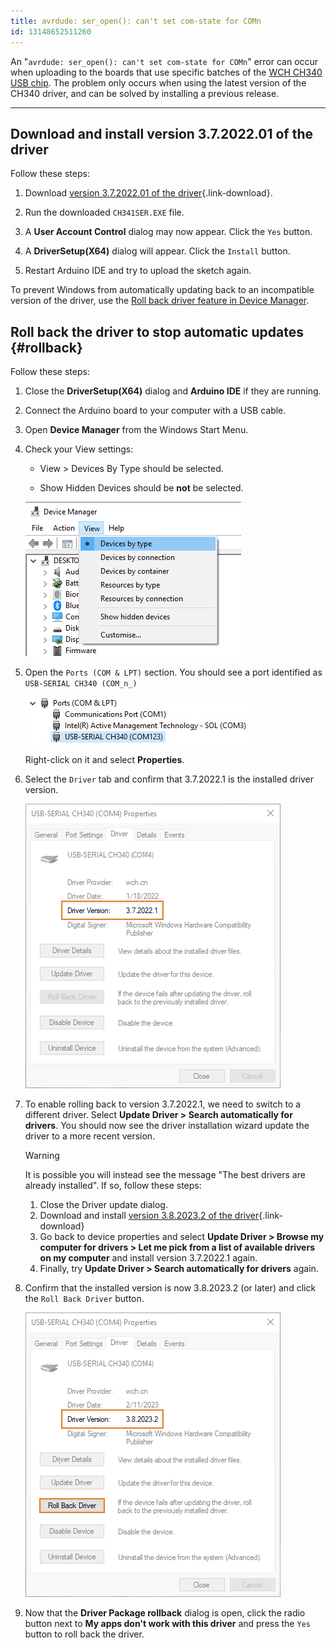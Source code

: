 ```yaml
---
title: avrdude: ser_open(): can't set com-state for COMn
id: 13148652511260
---
```


An "`avrdude: ser_open(): can't set com-state for COMn`" error can occur when uploading to the boards that use specific batches of the [WCH CH340 USB chip](http://www.wch-ic.com/products/CH340.html). The problem only occurs when using the latest version of the CH340 driver, and can be solved by installing a previous release.

---

## Download and install version 3.7.2022.01 of the driver

Follow these steps:

1. Download [version 3.7.2022.01 of the driver](https://www.wch-ic.com/downloads/file/65.html?time=2023-03-16%2022:57:59){.link-download}.

1. Run the downloaded `CH341SER.EXE` file.

1. A **User Account Control** dialog may now appear. Click the `Yes` button.

1. A **DriverSetup(X64)** dialog will appear. Click the `Install` button.

1. Restart Arduino IDE and try to upload the sketch again.

To prevent Windows from automatically updating back to an incompatible version of the driver, use the [Roll back driver feature in Device Manager](#rollback).

## Roll back the driver to stop automatic updates {#rollback}

Follow these steps:

1. Close the **DriverSetup(X64)** dialog and **Arduino IDE** if they are running.

1. Connect the Arduino board to your computer with a USB cable.

1. Open **Device Manager** from the Windows Start Menu.

1. Check your View settings:

    * View > Devices By Type should be selected.

    * Show Hidden Devices should be **not** be selected.

    ![Screenshot of Device Manager with view menu and devices by type selected](img/View-Devices-By-Type.png)

1. Open the `Ports (COM & LPT)` section. You should see a port identified as `USB-SERIAL CH340 (COM_n_)`

    ![Screenshot of Device Manager, Ports (COM & LPT) opened and USB-SERIAL CH340 selected](img/Ports.png)

    Right-click on it and select **Properties**.

1. Select the `Driver` tab and confirm that 3.7.2022.1 is the installed driver version.

   ![Device properties, Driver tab.](img/3.7-confirm.png)

1. To enable rolling back to version 3.7.2022.1, we need to switch to a different driver. Select **Update Driver > Search automatically for drivers**. You should now see the driver installation wizard update the driver to a more recent version.

   > [!WARNING]
   > It is possible you will instead see the message "The best drivers are already installed". If so, follow these steps:
   >
   > 1. Close the Driver update dialog.
   > 1. Download and install [version 3.8.2023.2 of the driver](https://www.wch.cn/downloads/file/65.html?time=2023-03-17%2016:47:34){.link-download}
   > 1. Go back to device properties and select **Update Driver > Browse my computer for drivers > Let me pick from a list of available drivers on my computer** and install version 3.7.2022.1 again.
   > 1. Finally, try **Update Driver > Search automatically for drivers** again.

1. Confirm that the installed version is now 3.8.2023.2 (or later) and click the `Roll Back Driver` button.

   ![Clicking the Roll back button.](img/roll-back-driver.png)

1. Now that the **Driver Package rollback** dialog is open, click the radio button next to **My apps don't work with this driver** and press the `Yes` button to roll back the driver.
